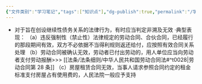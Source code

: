 ```yaml
---
{"文件类别":"学习笔记","tags":["知识点"],"dg-publish":true,"permalink":"/学习笔记/知识点cheese/非溯及无效/","dgPassFrontmatter":true}
---
```


- 对于旨在创设继续性债务关系的法律行为，有时应当判定非溯及无效
·典型表现：
（a）违反强制性（禁止性）法律规定的劳动合同、合伙合同，已经履行的那段期间有效，双方不必依据不当得利规则返还给付，应按照有效合同关系处理
（b）劳动合同被确认无效，劳动者已付出劳动的，用人单位应当向劳动者支付劳动报酬>>> [[法条/法条细则/中华人民共和国劳动合同法#^t0028\|劳动合同第 28 条]]
（c）房屋租赁合同无效，当事人请求参照合同约定的租金标准支付房屋占有使用费的，人民法院一般应予支持
